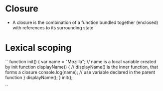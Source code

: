 # Closure
* A closure is the combination of a function bundled together (enclosed) with references to its surrounding state
# Lexical scoping
``
function init() {
  var name = "Mozilla"; // name is a local variable created by init
  function displayName() {
    // displayName() is the inner function, that forms a closure
    console.log(name); // use variable declared in the parent function
  }
  displayName();
}
init();

``


